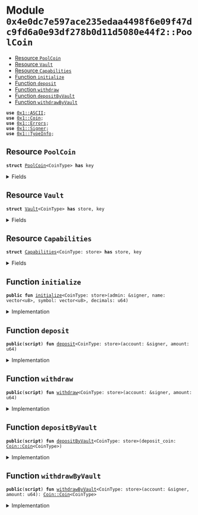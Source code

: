
<a name="0x4e0dc7e597ace235edaa4498f6e09f47dc9fd6a0e93df278b0d11d5080e44f2_PoolCoin"></a>

# Module `0x4e0dc7e597ace235edaa4498f6e09f47dc9fd6a0e93df278b0d11d5080e44f2::PoolCoin`



-  [Resource `PoolCoin`](#0x4e0dc7e597ace235edaa4498f6e09f47dc9fd6a0e93df278b0d11d5080e44f2_PoolCoin_PoolCoin)
-  [Resource `Vault`](#0x4e0dc7e597ace235edaa4498f6e09f47dc9fd6a0e93df278b0d11d5080e44f2_PoolCoin_Vault)
-  [Resource `Capabilities`](#0x4e0dc7e597ace235edaa4498f6e09f47dc9fd6a0e93df278b0d11d5080e44f2_PoolCoin_Capabilities)
-  [Function `initialize`](#0x4e0dc7e597ace235edaa4498f6e09f47dc9fd6a0e93df278b0d11d5080e44f2_PoolCoin_initialize)
-  [Function `deposit`](#0x4e0dc7e597ace235edaa4498f6e09f47dc9fd6a0e93df278b0d11d5080e44f2_PoolCoin_deposit)
-  [Function `withdraw`](#0x4e0dc7e597ace235edaa4498f6e09f47dc9fd6a0e93df278b0d11d5080e44f2_PoolCoin_withdraw)
-  [Function `depositByVault`](#0x4e0dc7e597ace235edaa4498f6e09f47dc9fd6a0e93df278b0d11d5080e44f2_PoolCoin_depositByVault)
-  [Function `withdrawByVault`](#0x4e0dc7e597ace235edaa4498f6e09f47dc9fd6a0e93df278b0d11d5080e44f2_PoolCoin_withdrawByVault)


<pre><code><b>use</b> <a href="">0x1::ASCII</a>;
<b>use</b> <a href="">0x1::Coin</a>;
<b>use</b> <a href="">0x1::Errors</a>;
<b>use</b> <a href="">0x1::Signer</a>;
<b>use</b> <a href="">0x1::TypeInfo</a>;
</code></pre>



<a name="0x4e0dc7e597ace235edaa4498f6e09f47dc9fd6a0e93df278b0d11d5080e44f2_PoolCoin_PoolCoin"></a>

## Resource `PoolCoin`



<pre><code><b>struct</b> <a href="PoolCoin.md#0x4e0dc7e597ace235edaa4498f6e09f47dc9fd6a0e93df278b0d11d5080e44f2_PoolCoin">PoolCoin</a>&lt;CoinType&gt; <b>has</b> key
</code></pre>



<details>
<summary>Fields</summary>


<dl>
<dt>
<code>dummy_field: bool</code>
</dt>
<dd>

</dd>
</dl>


</details>

<a name="0x4e0dc7e597ace235edaa4498f6e09f47dc9fd6a0e93df278b0d11d5080e44f2_PoolCoin_Vault"></a>

## Resource `Vault`



<pre><code><b>struct</b> <a href="PoolCoin.md#0x4e0dc7e597ace235edaa4498f6e09f47dc9fd6a0e93df278b0d11d5080e44f2_PoolCoin_Vault">Vault</a>&lt;CoinType&gt; <b>has</b> store, key
</code></pre>



<details>
<summary>Fields</summary>


<dl>
<dt>
<code>coin: <a href="_Coin">Coin::Coin</a>&lt;CoinType&gt;</code>
</dt>
<dd>

</dd>
</dl>


</details>

<a name="0x4e0dc7e597ace235edaa4498f6e09f47dc9fd6a0e93df278b0d11d5080e44f2_PoolCoin_Capabilities"></a>

## Resource `Capabilities`



<pre><code><b>struct</b> <a href="PoolCoin.md#0x4e0dc7e597ace235edaa4498f6e09f47dc9fd6a0e93df278b0d11d5080e44f2_PoolCoin_Capabilities">Capabilities</a>&lt;CoinType: store&gt; <b>has</b> store, key
</code></pre>



<details>
<summary>Fields</summary>


<dl>
<dt>
<code>mint_cap: <a href="_MintCapability">Coin::MintCapability</a>&lt;<a href="PoolCoin.md#0x4e0dc7e597ace235edaa4498f6e09f47dc9fd6a0e93df278b0d11d5080e44f2_PoolCoin_PoolCoin">PoolCoin::PoolCoin</a>&lt;CoinType&gt;&gt;</code>
</dt>
<dd>

</dd>
<dt>
<code>burn_cap: <a href="_BurnCapability">Coin::BurnCapability</a>&lt;<a href="PoolCoin.md#0x4e0dc7e597ace235edaa4498f6e09f47dc9fd6a0e93df278b0d11d5080e44f2_PoolCoin_PoolCoin">PoolCoin::PoolCoin</a>&lt;CoinType&gt;&gt;</code>
</dt>
<dd>

</dd>
</dl>


</details>

<a name="0x4e0dc7e597ace235edaa4498f6e09f47dc9fd6a0e93df278b0d11d5080e44f2_PoolCoin_initialize"></a>

## Function `initialize`



<pre><code><b>public</b> <b>fun</b> <a href="PoolCoin.md#0x4e0dc7e597ace235edaa4498f6e09f47dc9fd6a0e93df278b0d11d5080e44f2_PoolCoin_initialize">initialize</a>&lt;CoinType: store&gt;(admin: &signer, name: vector&lt;u8&gt;, symbol: vector&lt;u8&gt;, decimals: u64)
</code></pre>



<details>
<summary>Implementation</summary>


<pre><code><b>public</b> <b>fun</b> <a href="PoolCoin.md#0x4e0dc7e597ace235edaa4498f6e09f47dc9fd6a0e93df278b0d11d5080e44f2_PoolCoin_initialize">initialize</a>&lt;CoinType: store&gt;(admin: &signer, name: vector&lt;u8&gt;, symbol: vector&lt;u8&gt;, decimals: u64) {
    <b>let</b> (mint_cap, burn_cap) = <a href="_initialize">Coin::initialize</a>&lt;<a href="PoolCoin.md#0x4e0dc7e597ace235edaa4498f6e09f47dc9fd6a0e93df278b0d11d5080e44f2_PoolCoin">PoolCoin</a>&lt;CoinType&gt;&gt;(
        admin,
        <a href="_string">ASCII::string</a>(name),
        <a href="_string">ASCII::string</a>(symbol),
        decimals, /* decimals */
        <b>false</b>, /* monitor_supply */
    );

    <b>move_to</b>(admin, <a href="PoolCoin.md#0x4e0dc7e597ace235edaa4498f6e09f47dc9fd6a0e93df278b0d11d5080e44f2_PoolCoin_Capabilities">Capabilities</a>&lt;CoinType&gt; { mint_cap, burn_cap } );

    <b>let</b> admin_addr = <a href="_address_of">Signer::address_of</a>(admin);

    <b>assert</b>!(
        !<b>exists</b>&lt;<a href="PoolCoin.md#0x4e0dc7e597ace235edaa4498f6e09f47dc9fd6a0e93df278b0d11d5080e44f2_PoolCoin_Vault">Vault</a>&lt;CoinType&gt;&gt;(admin_addr),
        <a href="_already_published">Errors::already_published</a>(1),
    );

    <b>let</b> vault = <a href="PoolCoin.md#0x4e0dc7e597ace235edaa4498f6e09f47dc9fd6a0e93df278b0d11d5080e44f2_PoolCoin_Vault">Vault</a>&lt;CoinType&gt; {
        coin: <a href="_zero">Coin::zero</a>&lt;CoinType&gt;(),
    };
    <b>move_to</b>(admin, vault);
}
</code></pre>



</details>

<a name="0x4e0dc7e597ace235edaa4498f6e09f47dc9fd6a0e93df278b0d11d5080e44f2_PoolCoin_deposit"></a>

## Function `deposit`



<pre><code><b>public</b>(<b>script</b>) <b>fun</b> <a href="PoolCoin.md#0x4e0dc7e597ace235edaa4498f6e09f47dc9fd6a0e93df278b0d11d5080e44f2_PoolCoin_deposit">deposit</a>&lt;CoinType: store&gt;(account: &signer, amount: u64)
</code></pre>



<details>
<summary>Implementation</summary>


<pre><code><b>public</b>(<b>script</b>) <b>fun</b> <a href="PoolCoin.md#0x4e0dc7e597ace235edaa4498f6e09f47dc9fd6a0e93df278b0d11d5080e44f2_PoolCoin_deposit">deposit</a>&lt;CoinType: store&gt;(account: &signer, amount: u64) <b>acquires</b> <a href="PoolCoin.md#0x4e0dc7e597ace235edaa4498f6e09f47dc9fd6a0e93df278b0d11d5080e44f2_PoolCoin_Vault">Vault</a>, <a href="PoolCoin.md#0x4e0dc7e597ace235edaa4498f6e09f47dc9fd6a0e93df278b0d11d5080e44f2_PoolCoin_Capabilities">Capabilities</a> {
    <b>let</b> type_info = <a href="_type_of">TypeInfo::type_of</a>&lt;<a href="PoolCoin.md#0x4e0dc7e597ace235edaa4498f6e09f47dc9fd6a0e93df278b0d11d5080e44f2_PoolCoin_Vault">Vault</a>&lt;CoinType&gt;&gt;();
    <b>let</b> vault_address = <a href="_account_address">TypeInfo::account_address</a>(&type_info);

    // deposit underlying token
    <b>let</b> vault_coin = &<b>mut</b> <b>borrow_global_mut</b>&lt;<a href="PoolCoin.md#0x4e0dc7e597ace235edaa4498f6e09f47dc9fd6a0e93df278b0d11d5080e44f2_PoolCoin_Vault">Vault</a>&lt;CoinType&gt;&gt;(vault_address).coin;
    <b>let</b> deposit_coin = <a href="_withdraw">Coin::withdraw</a>&lt;CoinType&gt;(account, amount);
    <a href="_merge">Coin::merge</a>&lt;CoinType&gt;(vault_coin, deposit_coin);

    // mint pool token
    <b>let</b> cap = <b>borrow_global</b>&lt;<a href="PoolCoin.md#0x4e0dc7e597ace235edaa4498f6e09f47dc9fd6a0e93df278b0d11d5080e44f2_PoolCoin_Capabilities">Capabilities</a>&lt;CoinType&gt;&gt;(vault_address);
    <b>let</b> coins_minted = <a href="_mint">Coin::mint</a>&lt;<a href="PoolCoin.md#0x4e0dc7e597ace235edaa4498f6e09f47dc9fd6a0e93df278b0d11d5080e44f2_PoolCoin">PoolCoin</a>&lt;CoinType&gt;&gt;(amount, &cap.mint_cap);
    <a href="_deposit">Coin::deposit</a>&lt;<a href="PoolCoin.md#0x4e0dc7e597ace235edaa4498f6e09f47dc9fd6a0e93df278b0d11d5080e44f2_PoolCoin">PoolCoin</a>&lt;CoinType&gt;&gt;(<a href="_address_of">Signer::address_of</a>(account), coins_minted);
}
</code></pre>



</details>

<a name="0x4e0dc7e597ace235edaa4498f6e09f47dc9fd6a0e93df278b0d11d5080e44f2_PoolCoin_withdraw"></a>

## Function `withdraw`



<pre><code><b>public</b>(<b>script</b>) <b>fun</b> <a href="PoolCoin.md#0x4e0dc7e597ace235edaa4498f6e09f47dc9fd6a0e93df278b0d11d5080e44f2_PoolCoin_withdraw">withdraw</a>&lt;CoinType: store&gt;(account: &signer, amount: u64)
</code></pre>



<details>
<summary>Implementation</summary>


<pre><code><b>public</b>(<b>script</b>) <b>fun</b> <a href="PoolCoin.md#0x4e0dc7e597ace235edaa4498f6e09f47dc9fd6a0e93df278b0d11d5080e44f2_PoolCoin_withdraw">withdraw</a>&lt;CoinType: store&gt;(account: &signer, amount: u64) <b>acquires</b> <a href="PoolCoin.md#0x4e0dc7e597ace235edaa4498f6e09f47dc9fd6a0e93df278b0d11d5080e44f2_PoolCoin_Vault">Vault</a>, <a href="PoolCoin.md#0x4e0dc7e597ace235edaa4498f6e09f47dc9fd6a0e93df278b0d11d5080e44f2_PoolCoin_Capabilities">Capabilities</a> {
    <b>let</b> type_info = <a href="_type_of">TypeInfo::type_of</a>&lt;<a href="PoolCoin.md#0x4e0dc7e597ace235edaa4498f6e09f47dc9fd6a0e93df278b0d11d5080e44f2_PoolCoin_Vault">Vault</a>&lt;CoinType&gt;&gt;();
    <b>let</b> vault_address = <a href="_account_address">TypeInfo::account_address</a>(&type_info);

    // burn pool token
    <b>let</b> cap = <b>borrow_global</b>&lt;<a href="PoolCoin.md#0x4e0dc7e597ace235edaa4498f6e09f47dc9fd6a0e93df278b0d11d5080e44f2_PoolCoin_Capabilities">Capabilities</a>&lt;CoinType&gt;&gt;(vault_address);
    <b>let</b> coins_burned = <a href="_withdraw">Coin::withdraw</a>(account, amount);
    <a href="_burn">Coin::burn</a>(coins_burned, &cap.burn_cap);

    // withdraw underlying token
    <b>let</b> vault_coin = &<b>mut</b> <b>borrow_global_mut</b>&lt;<a href="PoolCoin.md#0x4e0dc7e597ace235edaa4498f6e09f47dc9fd6a0e93df278b0d11d5080e44f2_PoolCoin_Vault">Vault</a>&lt;CoinType&gt;&gt;(vault_address).coin;
    <b>let</b> withdraw_coin = <a href="_extract">Coin::extract</a>(vault_coin, amount);
    <a href="_deposit">Coin::deposit</a>&lt;CoinType&gt;(<a href="_address_of">Signer::address_of</a>(account), withdraw_coin);
}
</code></pre>



</details>

<a name="0x4e0dc7e597ace235edaa4498f6e09f47dc9fd6a0e93df278b0d11d5080e44f2_PoolCoin_depositByVault"></a>

## Function `depositByVault`



<pre><code><b>public</b>(<b>script</b>) <b>fun</b> <a href="PoolCoin.md#0x4e0dc7e597ace235edaa4498f6e09f47dc9fd6a0e93df278b0d11d5080e44f2_PoolCoin_depositByVault">depositByVault</a>&lt;CoinType: store&gt;(deposit_coin: <a href="_Coin">Coin::Coin</a>&lt;CoinType&gt;)
</code></pre>



<details>
<summary>Implementation</summary>


<pre><code><b>public</b>(<b>script</b>) <b>fun</b> <a href="PoolCoin.md#0x4e0dc7e597ace235edaa4498f6e09f47dc9fd6a0e93df278b0d11d5080e44f2_PoolCoin_depositByVault">depositByVault</a>&lt;CoinType: store&gt;(deposit_coin: <a href="_Coin">Coin::Coin</a>&lt;CoinType&gt;) <b>acquires</b> <a href="PoolCoin.md#0x4e0dc7e597ace235edaa4498f6e09f47dc9fd6a0e93df278b0d11d5080e44f2_PoolCoin_Vault">Vault</a> {
    <b>let</b> type_info = <a href="_type_of">TypeInfo::type_of</a>&lt;<a href="PoolCoin.md#0x4e0dc7e597ace235edaa4498f6e09f47dc9fd6a0e93df278b0d11d5080e44f2_PoolCoin_Vault">Vault</a>&lt;CoinType&gt;&gt;();
    <b>let</b> vault_address = <a href="_account_address">TypeInfo::account_address</a>(&type_info);

    // deposit underlying token
    <b>let</b> vault_coin = &<b>mut</b> <b>borrow_global_mut</b>&lt;<a href="PoolCoin.md#0x4e0dc7e597ace235edaa4498f6e09f47dc9fd6a0e93df278b0d11d5080e44f2_PoolCoin_Vault">Vault</a>&lt;CoinType&gt;&gt;(vault_address).coin;
    <a href="_merge">Coin::merge</a>&lt;CoinType&gt;(vault_coin, deposit_coin);
}
</code></pre>



</details>

<a name="0x4e0dc7e597ace235edaa4498f6e09f47dc9fd6a0e93df278b0d11d5080e44f2_PoolCoin_withdrawByVault"></a>

## Function `withdrawByVault`



<pre><code><b>public</b>(<b>script</b>) <b>fun</b> <a href="PoolCoin.md#0x4e0dc7e597ace235edaa4498f6e09f47dc9fd6a0e93df278b0d11d5080e44f2_PoolCoin_withdrawByVault">withdrawByVault</a>&lt;CoinType: store&gt;(account: &signer, amount: u64): <a href="_Coin">Coin::Coin</a>&lt;CoinType&gt;
</code></pre>



<details>
<summary>Implementation</summary>


<pre><code><b>public</b>(<b>script</b>) <b>fun</b> <a href="PoolCoin.md#0x4e0dc7e597ace235edaa4498f6e09f47dc9fd6a0e93df278b0d11d5080e44f2_PoolCoin_withdrawByVault">withdrawByVault</a>&lt;CoinType: store&gt;(account: &signer, amount: u64): <a href="_Coin">Coin::Coin</a>&lt;CoinType&gt; <b>acquires</b> <a href="PoolCoin.md#0x4e0dc7e597ace235edaa4498f6e09f47dc9fd6a0e93df278b0d11d5080e44f2_PoolCoin_Vault">Vault</a> {
    <b>let</b> type_info = <a href="_type_of">TypeInfo::type_of</a>&lt;<a href="PoolCoin.md#0x4e0dc7e597ace235edaa4498f6e09f47dc9fd6a0e93df278b0d11d5080e44f2_PoolCoin_Vault">Vault</a>&lt;CoinType&gt;&gt;();
    <b>let</b> vault_address = <a href="_account_address">TypeInfo::account_address</a>(&type_info);

    <b>assert</b>!(
        <a href="_address_of">Signer::address_of</a>(account) == vault_address,
        <a href="_requires_capability">Errors::requires_capability</a>(2),
    );

    // withdraw underlying token
    <b>let</b> vault_coin = &<b>mut</b> <b>borrow_global_mut</b>&lt;<a href="PoolCoin.md#0x4e0dc7e597ace235edaa4498f6e09f47dc9fd6a0e93df278b0d11d5080e44f2_PoolCoin_Vault">Vault</a>&lt;CoinType&gt;&gt;(vault_address).coin;
    <a href="_extract">Coin::extract</a>(vault_coin, amount)
}
</code></pre>



</details>
